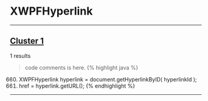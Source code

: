 # XWPFHyperlink

***

## [Cluster 1](./1)
1 results
> code comments is here.
{% highlight java %}
660. XWPFHyperlink hyperlink = document.getHyperlinkByID( hyperlinkId );
661. href = hyperlink.getURL();
{% endhighlight %}

***

